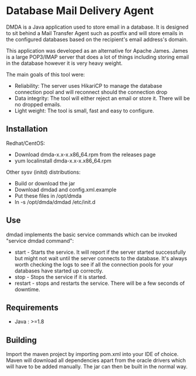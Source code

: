 Database Mail Delivery Agent
==================================================
DMDA is a Java application used to store email in a database. It is designed to sit behind a Mail Transfer Agent such as postfix and will store emails in the configured databases based on the recipient's email address's domain. 

This application was developed as an alternative for Apache James. James is a large POP3/IMAP server that does a lot of things including storing email in the database however it is very heavy weight.

The main goals of this tool were:
- Reliability: The server uses HikariCP to manage the database connection pool and will reconnect should the connection drop
- Data integrity: The tool will either reject an email or store it. There will be no dropped emails.
- Light weight: The tool is small, fast and easy to configure.


Installation
--------------------------------------
Redhat/CentOS:
- Download dmda-x.x-x.x86_64.rpm from the releases page
- yum localinstall dmda-x.x-x.x86_64.rpm

Other sysv (initd) distributions:
- Build or download the jar
- Download dmdad and config.xml.example
- Put these files in /opt/dmda
- ln -s /opt/dmda/dmdad /etc/init.d

Use
--------------------------------------
dmdad implements the basic service commands which can be invoked "service dmdad command":
- start - Starts the service. It will report if the server started successfully but might not wait until the server connects to the database. It's always worth checking the logs to see if all the connection pools for your databases have started up correctly.
- stop - Stops the service if it is started.
- restart - stops and restarts the service. There will be a few seconds of downtime.

Requirements
--------------------------------------

- Java : >=1.8

Building
--------------------------------------

Import the maven project by importing pom.xml into your IDE of choice. Maven will download all dependencies apart from the oracle drivers which will have to be added manually. The jar can then be built in the normal way.
